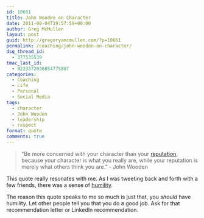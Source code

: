```yaml
---
id: 10661
title: John Wooden on Character
date: 2011-08-04T19:57:59+00:00
author: Greg McMullen
layout: post
guid: http://gregoryamcmullen.com/?p=10661
permalink: /coaching/john-wooden-on-character/
dsq_thread_id:
  - 377535539
tmac_last_id:
  - 9223372036854775807
categories:
  - Coaching
  - Life
  - Personal
  - Social Media
tags:
  - character
  - John Wooden
  - leadership
  - respect
format: quote
comments: true
---
```

> &#8220;Be more concerned with your character than your <a class="zem_slink" title="Reputation" href="http://en.wikipedia.org/wiki/Reputation" rel="wikipedia">reputation</a>, because your character is what you really are, while your reputation is merely what others think you are.&#8221; - John Wooden

This quote really resonates with me. As I was tweeting back and forth with a few friends, there was a sense of  [humility](http://en.wikipedia.org/wiki/Humility).

The reason this quote speaks to me so much is just that, you _should_ have humility. Let other people tell you that you do a good job. Ask for that recommendation letter or LinkedIn recommendation.